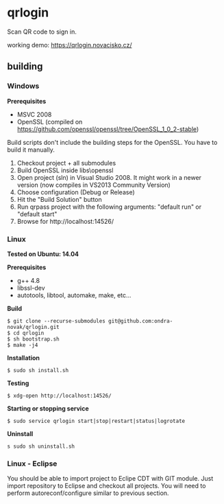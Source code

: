 # qrlogin
Scan QR code to sign in.


working demo: https://qrlogin.novacisko.cz/


## building

### Windows

**Prerequisites**

* MSVC 2008
* OpenSSL (compiled on https://github.com/openssl/openssl/tree/OpenSSL_1_0_2-stable)

Build scripts don't include the building steps for the OpenSSL. You have to build it manually.

1. Checkout project + all submodules
2. Build OpenSSL inside libs\openssl 
3. Open project (sln) in Visual Studio 2008. It might work in a newer version (now compiles in VS2013 Community Version)
4. Choose configuration (Debug or Release)
5. Hit the "Build Solution" button
6. Run qrpass project with the following arguments: "default run" or "default start"
7. Browse for http://localhost:14526/

### Linux

**Tested on Ubuntu: 14.04**

**Prerequisites**

 * g++ 4.8
 * libssl-dev
 * autotools, libtool, automake, make, etc...

**Build**

 ```
 $ git clone --recurse-submodules git@github.com:ondra-novak/qrlogin.git
 $ cd qrlogin
 $ sh bootstrap.sh
 $ make -j4
 ```

**Installation**
 ```
 $ sudo sh install.sh
 ```

**Testing**
 ```
 $ xdg-open http://localhost:14526/
 ```

**Starting or stopping service**
 ```
 $ sudo service qrlogin start|stop|restart|status|logrotate
 ```

**Uninstall**
 ```
 s sudo sh uninstall.sh
 ```

### Linux - Eclipse

 You should be able to import project to Eclipe CDT with GIT module. Just import repository to Eclipse and checkout all projects. You will need to perform autoreconf/configure similar to previous section.

 

